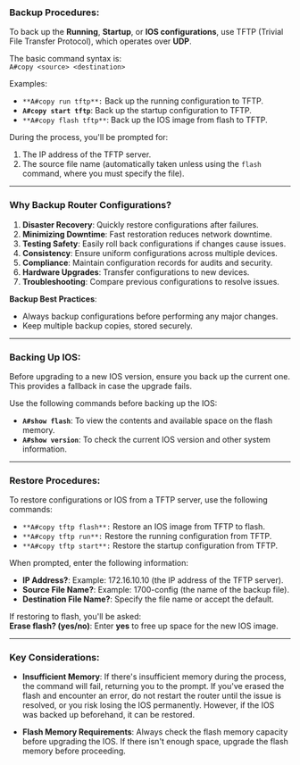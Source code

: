 ### **Backup Procedures**:

To back up the **Running**, **Startup**, or **IOS configurations**, use TFTP (Trivial File Transfer Protocol), which operates over **UDP**.

The basic command syntax is:  
`A#copy <source> <destination>`

Examples:

- `**A#copy run tftp**:` Back up the running configuration to TFTP.
- **`A#copy start tftp`**: Back up the startup configuration to TFTP.
- `**A#copy flash tftp**`: Back up the IOS image from flash to TFTP.

During the process, you'll be prompted for:

1. The IP address of the TFTP server.
2. The source file name (automatically taken unless using the `flash` command, where you must specify the file).

---

### **Why Backup Router Configurations?**

1. **Disaster Recovery**: Quickly restore configurations after failures.
2. **Minimizing Downtime**: Fast restoration reduces network downtime.
3. **Testing Safety**: Easily roll back configurations if changes cause issues.
4. **Consistency**: Ensure uniform configurations across multiple devices.
5. **Compliance**: Maintain configuration records for audits and security.
6. **Hardware Upgrades**: Transfer configurations to new devices.
7. **Troubleshooting**: Compare previous configurations to resolve issues.

**Backup Best Practices**:

- Always backup configurations before performing any major changes.
- Keep multiple backup copies, stored securely.

---

### **Backing Up IOS**:

Before upgrading to a new IOS version, ensure you back up the current one. This provides a fallback in case the upgrade fails.

Use the following commands before backing up the IOS:

- **`A#show flash`**: To view the contents and available space on the flash memory.
- **`A#show version`**: To check the current IOS version and other system information.

---

### **Restore Procedures**:

To restore configurations or IOS from a TFTP server, use the following commands:

- `**A#copy tftp flash**:` Restore an IOS image from TFTP to flash.
- `**A#copy tftp run**:` Restore the running configuration from TFTP.
- `**A#copy tftp start**:` Restore the startup configuration from TFTP.

When prompted, enter the following information:

- **IP Address?**: Example: 172.16.10.10 (the IP address of the TFTP server).
- **Source File Name?**: Example: 1700-config (the name of the backup file).
- **Destination File Name?**: Specify the file name or accept the default.

If restoring to flash, you'll be asked:  
**Erase flash? (yes/no)**: Enter **yes** to free up space for the new IOS image.

---

### **Key Considerations**:

- **Insufficient Memory**: If there's insufficient memory during the process, the command will fail, returning you to the prompt. If you've erased the flash and encounter an error, do not restart the router until the issue is resolved, or you risk losing the IOS permanently. However, if the IOS was backed up beforehand, it can be restored.
    
- **Flash Memory Requirements**: Always check the flash memory capacity before upgrading the IOS. If there isn't enough space, upgrade the flash memory before proceeding.